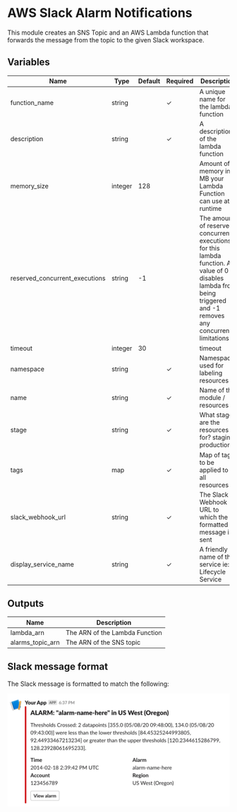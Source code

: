 # AWS Slack Alarm Notifications

This module creates an SNS Topic and an AWS Lambda function that forwards the message from the topic to the given Slack workspace.

## Variables

| Name                           | Type    | Default | Required | Description                                                                
| ------------------------------ | ------- | ------- | -------- | -------------------------------------------------------------------------- 
| function_name                  | string  |         | ✓        | A unique name for the lambda function                                      
| description                    | string  |         | ✓        | A description of the lambda function                                       
| memory_size                    | integer | 128     |          | Amount of memory in MB your Lambda Function can use at runtime             
| reserved_concurrent_executions | string  | -1      |          | The amount of reserved concurrent executions for this lambda function. A value of 0 disables lambda from being triggered and -1 removes any concurrency limitations.
| timeout                        | integer | 30      |          | timeout                                                                    
| namespace                      | string  |         | ✓        | Namespace used for labeling resources                  
| name                           | string  |         | ✓        | Name of the module / resources                         
| stage                          | string  |         | ✓        | What stage are the resources for? staging, production? 
| tags                           | map     |         | ✓        | Map of tags to be applied to all resources             
| slack_webhook_url              | string  |         | ✓        | The Slack Webhook URL to which the formatted message is sent
| display_service_name           | string  |         | ✓        | A friendly name of the service ie: Lifecycle Service             

## Outputs

| Name                    | Description                                                       |
| ----------------------- | ----------------------------------------------------------------- |
| lambda_arn              | The ARN of the Lambda Function                                    |
| alarms_topic_arn        | The ARN of the SNS topic                                          |

## Slack message format
The Slack message is formatted to match the following:

![demo](https://raw.githubusercontent.com/Adaptavist/terraform-module-aws-alarms-slack/master/demo.png)